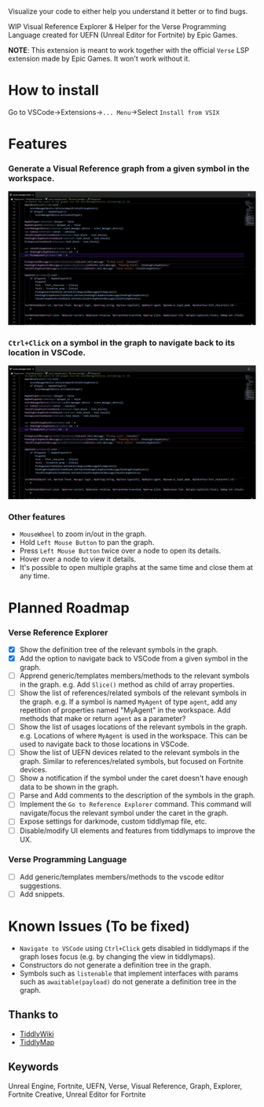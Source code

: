 Visualize your code to either help you understand it better or to find bugs.

WIP Visual Reference Explorer & Helper for the Verse Programming Language created for UEFN (Unreal Editor for Fortnite) by Epic Games.

**NOTE**: This extension is meant to work together with the official `Verse` LSP extension made by Epic Games. It won't work without it.

# How to install

Go to VSCode->Extensions->`... Menu`->Select `Install from VSIX`

# Features

### Generate a Visual Reference graph from a given symbol in the workspace.
![](https://raw.githubusercontent.com/cronofear-dev/VerseReferenceExplorer/main/doc/viewRefExplorer.gif)

### `Ctrl+Click` on a symbol in the graph to navigate back to its location in VSCode.
![](https://raw.githubusercontent.com/cronofear-dev/VerseReferenceExplorer/main/doc/viewRefExplorer.gif)

### Other features

- `MouseWheel` to zoom in/out in the graph.
- Hold `Left Mouse Button` to pan the graph.
- Press `Left Mouse Button` twice over a node to open its details.
- Hover over a node to view it details.
- It's possible to open multiple graphs at the same time and close them at any time.

# Planned Roadmap

### Verse Reference Explorer

- [x] Show the definition tree of the relevant symbols in the graph.  
- [x] Add the option to navigate back to VSCode from a given symbol in the graph.
- [ ] Apprend generic/templates members/methods to the relevant symbols in the graph. e.g. Add `Slice()` method as child of array properties.
- [ ] Show the list of references/related symbols of the relevant symbols in the graph. e.g. If a symbol is named `MyAgent` of type `agent`, add any repetition of properties named "MyAgent" in the workspace. Add methods that make or return `agent` as a parameter?
- [ ] Show the list of usages locations of the relevant symbols in the graph. e.g. Locations of where `MyAgent` is used in the workspace. This can be used to navigate back to those locations in VSCode.
- [ ] Show the list of UEFN devices related to the relevant symbols in the graph. Similar to references/related symbols, but  focused on Fortnite devices.
- [ ] Show a notification if the symbol under the caret doesn't have enough data to be shown in the graph.
- [ ] Parse and Add comments to the description of the symbols in the graph.
- [ ] Implement the `Go to Reference Explorer` command. This command will navigate/focus the relevant symbol under the caret in the graph.
- [ ] Expose settings for darkmode, custom tiddlymap file, etc.
- [ ] Disable/modify UI elements and features from tiddlymaps to improve the UX.

### Verse Programming Language
- [ ] Add generic/templates members/methods to the vscode editor suggestions.
- [ ] Add snippets.

# Known Issues (To be fixed)

- `Navigate to VSCode` using `Ctrl+Click` gets disabled in tiddlymaps if the graph loses focus (e.g. by changing the view in tiddlymaps).
- Constructors do not generate a definition tree in the graph.
- Symbols such as `listenable` that implement interfaces with params such as `awaitable(payload)` do not generate a definition tree in the graph.

## Thanks to

- [TiddlyWiki](https://github.com/Jermolene/TiddlyWiki5)
- [TiddlyMap](https://github.com/felixhayashi/TW5-TiddlyMap)

## Keywords

Unreal Engine, Fortnite, UEFN, Verse, Visual Reference, Graph, Explorer, Fortnite Creative, Unreal Editor for Fortnite